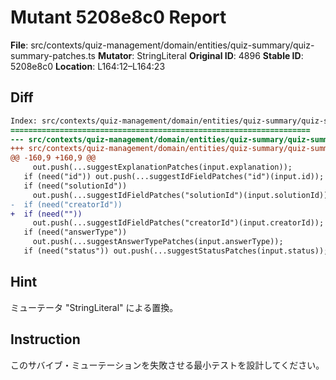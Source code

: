 # Mutant 5208e8c0 Report

**File**: src/contexts/quiz-management/domain/entities/quiz-summary/quiz-summary-patches.ts
**Mutator**: StringLiteral
**Original ID**: 4896
**Stable ID**: 5208e8c0
**Location**: L164:12–L164:23

## Diff

```diff
Index: src/contexts/quiz-management/domain/entities/quiz-summary/quiz-summary-patches.ts
===================================================================
--- src/contexts/quiz-management/domain/entities/quiz-summary/quiz-summary-patches.ts	original
+++ src/contexts/quiz-management/domain/entities/quiz-summary/quiz-summary-patches.ts	mutated #4896
@@ -160,9 +160,9 @@
     out.push(...suggestExplanationPatches(input.explanation));
   if (need("id")) out.push(...suggestIdFieldPatches("id")(input.id));
   if (need("solutionId"))
     out.push(...suggestIdFieldPatches("solutionId")(input.solutionId));
-  if (need("creatorId"))
+  if (need(""))
     out.push(...suggestIdFieldPatches("creatorId")(input.creatorId));
   if (need("answerType"))
     out.push(...suggestAnswerTypePatches(input.answerType));
   if (need("status")) out.push(...suggestStatusPatches(input.status));
```

## Hint

ミューテータ "StringLiteral" による置換。

## Instruction

このサバイブ・ミューテーションを失敗させる最小テストを設計してください。
